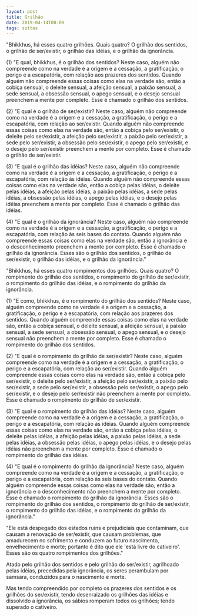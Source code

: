 ```yaml
---
layout: post
title: Grilhão
date: 2019-04-14T00:00
tags: suttas
---
```

"Bhikkhus, há esses quatro grilhões. Quais quatro? O grilhão dos sentidos, o grilhão de ser/existir, o grilhão das idéias, e o grilhão da ignorância.

(1) "E qual, bhikkhus, é o grilhão dos sentidos? Neste caso, alguém não compreende como na verdade é a origem e a cessação, a gratificação, o perigo e a escapatória, com relação aos prazeres dos sentidos. Quando alguém não compreende essas coisas como elas na verdade são, então a cobiça sensual, o deleite sensual, a afeição sensual, a paixão sensual, a sede sensual, a obsessão sensual, o apego sensual, e o desejo sensual preenchem a mente por completo. Esse é chamado o grilhão dos sentidos.

(2) "E qual é o grilhão de ser/existir? Neste caso, alguém não compreende como na verdade é a origem e a cessação, a gratificação, o perigo e a escapatória, com relação ao ser/existir. Quando alguém não compreende essas coisas como elas na verdade são, então a cobiça pelo ser/existir, o deleite pelo ser/existir, a afeição pelo ser/existir, a paixão pelo ser/existir, a sede pelo ser/existir, a obsessão pelo ser/existir, o apego pelo ser/existir, e o desejo pelo ser/existir preenchem a mente por completo. Esse é chamado o grilhão de ser/existir.

(3) "E qual é o grilhão das idéias? Neste caso, alguém não compreende como na verdade é a origem e a cessação, a gratificação, o perigo e a escapatória, com relação às idéias. Quando alguém não compreende essas coisas como elas na verdade são, então a cobiça pelas idéias, o deleite pelas idéias, a afeição pelas idéias, a paixão pelas idéias, a sede pelas idéias, a obsessão pelas idéias, o apego pelas idéias, e o desejo pelas idéias preenchem a mente por completo. Esse é chamado o grilhão das idéias.

(4) "E qual é o grilhão da ignorância? Neste caso, alguém não compreende como na verdade é a origem e a cessação, a gratificação, o perigo e a escapatória, com relação às seis bases do contato. Quando alguém não compreende essas coisas como elas na verdade são, então a ignorância e o desconhecimento preenchem a mente por completo. Esse é chamado o grilhão da ignorância. Esses são o grilhão dos sentidos, o grilhão de ser/existir, o grilhão das idéias, e o grilhão da ignorância."

"Bhikkhus, há esses quatro rompimentos dos grilhões. Quais quatro? O rompimento do grilhão dos sentidos, o rompimento do grilhão de ser/existir, o rompimento do grilhão das idéias, e o rompimento do grilhão da ignorância.

(1) "E como, bhikkhus, é o rompimento do grilhão dos sentidos? Neste caso, alguém compreende como na verdade é a origem e a cessação, a gratificação, o perigo e a escapatória, com relação aos prazeres dos sentidos. Quando alguém compreende essas coisas como elas na verdade são, então a cobiça sensual, o deleite sensual, a afeição sensual, a paixão sensual, a sede sensual, a obsessão sensual, o apego sensual, e o desejo sensual não preenchem a mente por completo. Esse é chamado o rompimento do grilhão dos sentidos.

(2) "E qual é o rompimento do grilhão de ser/existir? Neste caso, alguém compreende como na verdade é a origem e a cessação, a gratificação, o perigo e a escapatória, com relação ao ser/existir. Quando alguém compreende essas coisas como elas na verdade são, então a cobiça pelo ser/existir, o deleite pelo ser/existir, a afeição pelo ser/existir, a paixão pelo ser/existir, a sede pelo ser/existir, a obsessão pelo ser/existir, o apego pelo ser/existir, e o desejo pelo ser/existir não preenchem a mente por completo. Esse é chamado o rompimento do grilhão de ser/existir.

(3) "E qual é o rompimento do grilhão das idéias? Neste caso, alguém compreende como na verdade é a origem e a cessação, a gratificação, o perigo e a escapatória, com relação às idéias. Quando alguém compreende essas coisas como elas na verdade são, então a cobiça pelas idéias, o deleite pelas idéias, a afeição pelas idéias, a paixão pelas idéias, a sede pelas idéias, a obsessão pelas idéias, o apego pelas idéias, e o desejo pelas idéias não preenchem a mente por completo. Esse é chamado o rompimento do grilhão das idéias.

(4) "E qual é o rompimento do grilhão da ignorância? Neste caso, alguém compreende como na verdade é a origem e a cessação, a gratificação, o perigo e a escapatória, com relação às seis bases do contato. Quando alguém compreende essas coisas como elas na verdade são, então a ignorância e o desconhecimento não preenchem a mente por completo. Esse é chamado o rompimento do grilhão da ignorância. Esses são o rompimento do grilhão dos sentidos, o rompimento do grilhão de ser/existir, o rompimento do grilhão das idéias, e o rompimento do grilhão da ignorância."

"Ele está despegado dos estados ruins e prejudiciais que contaminam, que causam a renovação de ser/existir, que causam problemas, que amadurecem no sofrimento e conduzem ao futuro nascimento, envelhecimento e morte; portanto é dito que ele 'está livre do cativeiro'. Esses são os quatro rompimentos dos grilhões."

Atado pelo grilhão dos sentidos e pelo grilhão do ser/existir, agrilhoado pelas idéias, precedidas pela ignorância, os seres perambulam por samsara, conduzidos para o nascimento e morte.

Mas tendo compreendido por completo os prazeres dos sentidos e os grilhões do ser/existir, tendo desenraizado os grilhões das idéias e dissolvido a ignorância, os sábios romperam todos os grilhões; tendo superado o cativeiro.

